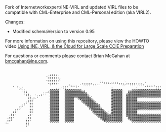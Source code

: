 Fork of Internetworkexpert/INE-VIRL and updated VIRL files to be compatible with CML-Enterprise and CML-Personal edition (aka VIRL2).

Changes:

  - Modified schemaVersion to version 0.95

For more information on using this repository, please view the HOWTO video [Using INE, VIRL, & the Cloud for Large Scale CCIE Preparation](https://www.youtube.com/watch?v=IQEN-70aSK0)

For questions or comments please contact Brian McGahan at bmcgahan@ine.com.                                                                                                                                      
                                                                                                                                      
<pre style="font: 10px/5px monospace;">                                                                                                             
                                                                                                             
                                                                                                             
                                                                                                             
                        ;::;                                                                                 
                       ::::::                                                                                
                      `::::::.                                                                               
                      ,:::::::                                                                               
                       ::::::`                                                                               
                       ;::::;                      ``..,,,,,,,,.`                                            
                        ,:::            .:;;;;:,,..````` ````..,,::;;;:;;;,`                                 
    .                             `:;;:.                                   .:;:;:,                           
      ;.                      .;;:`                                             `,;::;,`                     
       .:`              ...:;:  ......`                  `.....       `..............,;;;;;.....             
        `::             @@@@@   @@@@@@@@@                #@@@@@    ,@@@@@@@@@@@@@@@@@@@@@@@@@@@@             
          :;          ,:@@@@@   @@@@@@@@@@#              #@@@@@   #@@@@@@@@@@@@@@@@@@@@@@@@@@@@@             
          .:,       ::  @@@@@   @@@@@@@@@@@@             #@@@@@   @@@@@@@@@@@@@@@@@@@@@@@@@@@@@@:;           
           ;:     ,;    @@@@@   @@@@@@@@@@@@+            #@@@@@  #@@@@@@@@@@@@@@@@@@@@@@@@@@@@@@ ;:;         
            ::  `;      @@@@@   @@@@@@@@@@@@@:           #@@@@@  @@@@@@@@@@@@@@@@@@@@@@@@@@@@@@@   ::,       
            ,: ;.       @@@@@   @@@@@  @@@@@@@`          #@@@@@  @@@@@@                             ::;      
             ::         @@@@@   @@@@@   #@@@@@@          #@@@@@  @@@@@@                              `::     
            ;::         @@@@@   @@@@@    @@@@@@@         #@@@@@  @@@@@@                                ::`   
           : ;;         @@@@@   @@@@@     @@@@@@@        #@@@@@  @@@@@@@@@@@@@@@@@@@@@@@@@@@@@@+        ::`  
         ,;  ::         @@@@@   @@@@@      @@@@@@@       #@@@@@  @@@@@@@@@@@@@@@@@@@@@@@@@@@@@@+         ::  
        :;   ::         @@@@@   @@@@@       @@@@@@#      #@@@@@  @@@@@@@@@@@@@@@@@@@@@@@@@@@@@@+          :: 
       ;;    ::         @@@@@   @@@@@       `@@@@@@'     #@@@@@  @@@@@@@@@@@@@@@@@@@@@@@@@@@@@@+          ::,
      ;;     ;;         @@@@@   @@@@@        :@@@@@@.    #@@@@@  @@@@@@@@@@@@@@@@@@@@@@@@@@@@@@+           , 
     ;:      ;;         @@@@@   @@@@@         +@@@@@@    #@@@@@  @@@@@@                                      
    ::       ::         @@@@@   @@@@@          @@@@@@@   #@@@@@  @@@@@@                                      
   ,::       :.         @@@@@   @@@@@           @@@@@@@` #@@@@@  @@@@@@                                      
   ::       ,:          @@@@@   @@@@@            @@@@@@@@@@@@@@  @@@@@@@@@@@@@@@@@@@@@@@@@@@@@@@             
  ::;       ::          @@@@@   @@@@@             @@@@@@@@@@@@@  +@@@@@@@@@@@@@@@@@@@@@@@@@@@@@@             
 .::        :;          @@@@@   @@@@@             `@@@@@@@@@@@@   @@@@@@@@@@@@@@@@@@@@@@@@@@@@@@             
 ::;       :::          @@@@@   @@@@@               @@@@@@@@@@@   '@@@@@@@@@@@@@@@@@@@@@@@@@@@@@             
 ::`       ::           @@@@@   @@@@@                #@@@@@@@@@    `@@@@@@@@@@@@@@@@@@@@@@@@@@@@             
:.         ::                                                                                                
           ;,                                                                                                
           .                                                                                                 
                                                                                                             
                                                                                                             
                                                                                                             
</pre>
